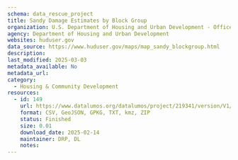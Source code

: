 ```yaml
---
schema: data_rescue_project 
title: Sandy Damage Estimates by Block Group
organization: U.S. Department of Housing and Urban Development - Office of Policy Development and Research
agency: Department of Housing and Urban Development
websites: huduser.gov
data_source: https://www.huduser.gov/maps/map_sandy_blockgroup.html
description: 
last_modified: 2025-03-03
metadata_available: No
metadata_url: 
category:
  - Housing & Community Development 
resources:
  - id: 149
    url: https://www.datalumos.org/datalumos/project/219341/version/V1/view
    format: CSV, GeoJSON, GPKG, TXT, kmz, ZIP
    status: Finished
    size: 0.01
    download_date: 2025-02-14
    maintainer: DRP, DL
    notes: 
---
```

